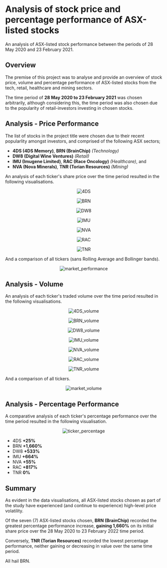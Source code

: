 # Analysis of stock price and percentage performance of ASX-listed stocks
 An analysis of ASX-listed stock performance between the periods of 28 May 2020 and 23 February 2021.
 
## Overview
 
 The premise of this project was to analyse and provide an overview of stock price, volume and percentage performance of ASX-listed stocks from the tech, retail, healthcare and mining sectors.
 
 The time period of <b>28 May 2020 to 23 February 2021</b> was chosen arbitrarily, although considering this, the time period was also chosen due to the popularity of retail-investors investing in chosen stocks. 
 
## Analysis - Price Performance
 
 The list of stocks in the project title were chosen due to their recent popularlity amongst investors, and comprised of the following ASX sectors; 
 
* <b>4DS (4DS Memory)</b>, <b>BRN (BrainChip)</b> <i>(Technology)</i>
* <b>DW8 (Digital Wine Ventures)</b> <i>(Retail)</i>
* <b>IMU (Imugene Limited)</b>, <b>RAC (Race Oncology)</b> <i>(Healthcare)</i>, and
* <b>NVA (Nova Minerals)</b>, <b>TNR (Torian Resources)</b> <i>(Mining)</i>

An analysis of each ticker's share price over the time period resulted in the following visualisations.
 
 <p align="center">
  <img src="https://github.com/mnperic/asx-profit-loss/raw/main/Images/4DS.png" alt="4DS"/>
</p>

 <p align="center">
  <img src="https://github.com/mnperic/asx-profit-loss/raw/main/Images/BRN.png" alt="BRN"/>
</p>

 <p align="center">
  <img src="https://github.com/mnperic/asx-profit-loss/raw/main/Images/DW8.png" alt="DW8"/>
</p>

 <p align="center">
  <img src="https://github.com/mnperic/asx-profit-loss/raw/main/Images/IMU.png" alt="IMU"/>
</p>

 <p align="center">
  <img src="https://github.com/mnperic/asx-profit-loss/raw/main/Images/NVA.png" alt="NVA"/>
</p>

 <p align="center">
  <img src="https://github.com/mnperic/asx-profit-loss/raw/main/Images/RAC.png" alt="RAC"/>
</p>

 <p align="center">
  <img src="https://github.com/mnperic/asx-profit-loss/raw/main/Images/TNR.png" alt="TNR"/>
</p>

And a comparison of all tickers (sans Rolling Average and Bollinger bands).

<p align="center">
  <img src="https://github.com/mnperic/asx-profit-loss/raw/main/Images/market_performance.png" alt="market_performance"/>
</p>

## Analysis - Volume

An analysis of each ticker's traded volume over the time period resulted in the following visualisations.

<p align="center">
  <img src="https://github.com/mnperic/asx-profit-loss/raw/main/Images/4DS_volume.png" alt="4DS_volume"/>
</p>

<p align="center">
  <img src="https://github.com/mnperic/asx-profit-loss/raw/main/Images/BRN_volume.png" alt="BRN_volume"/>
</p>

<p align="center">
  <img src="https://github.com/mnperic/asx-profit-loss/raw/main/Images/DW8_volume.png" alt="DW8_volume"/>
</p>

<p align="center">
  <img src="https://github.com/mnperic/asx-profit-loss/raw/main/Images/IMU_volume.png" alt="IMU_volume"/>
</p>

<p align="center">
  <img src="https://github.com/mnperic/asx-profit-loss/raw/main/Images/NVA_volume.png" alt="NVA_volume"/>
</p>

<p align="center">
  <img src="https://github.com/mnperic/asx-profit-loss/raw/main/Images/RAC_volume.png" alt="RAC_volume"/>
</p>

<p align="center">
  <img src="https://github.com/mnperic/asx-profit-loss/raw/main/Images/TNR_volume.png" alt="TNR_volume"/>
</p>

And a comparison of all tickers.

<p align="center">
  <img src="https://github.com/mnperic/asx-profit-loss/raw/main/Images/market_volume.png" alt="market_volume"/>
</p>

## Analysis - Percentage Performance

A comparative analysis of each ticker's percentage performance over the time period resulted in the following visualisation.

<p align="center">
  <img src="https://github.com/mnperic/asx-profit-loss/raw/main/Images/ticker_percentage.png" alt="ticker_percentage"/>
</p>

* 4DS <b>+25%</b>
* BRN <b>+1,660%</b>
* DW8 <b>+533%</b>
* IMU <b>+664%</b>
* NVA <b>+55%</b>
* RAC <b>+817%</b>
* TNR <b>0%</b>

## Summary

As evident in the data visualisations, all ASX-listed stocks chosen as part of the study have experienced (and continue to experience) high-level price volatility. 

Of the seven (7) ASX-listed stocks chosen, <b>BRN (BrainChip)</b> recorded the greatest percentage performance increase, <b>gaining 1,660%</b> on its initial share price over the 28 May 2020 to 23 February 2022 time period. 

Conversely, <b>TNR (Torian Resources)</b> recorded the lowest percentage performance, neither gaining or decreasing in value over the same time period. 

All hail BRN.
